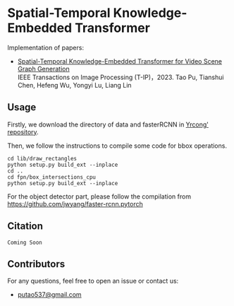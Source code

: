 # Spatial-Temporal Knowledge-Embedded Transformer 

Implementation of papers: 

- [Spatial-Temporal Knowledge-Embedded Transformer for Video Scene Graph Generation](https://arxiv.org/pdf/2309.13237.pdf)  
  IEEE Transactions on Image Processing (T-IP)，2023.
  Tao Pu, Tianshui Chen, Hefeng Wu, Yongyi Lu, Liang Lin

## Usage
Firstly, we download the directory of data and fasterRCNN in [Yrcong' repository](https://github.com/yrcong/STTran).

Then, we follow the instructions to compile some code for bbox operations.
```
cd lib/draw_rectangles
python setup.py build_ext --inplace
cd ..
cd fpn/box_intersections_cpu
python setup.py build_ext --inplace
```

For the object detector part, please follow the compilation from https://github.com/jwyang/faster-rcnn.pytorch


## Citation
```
Coming Soon
```
  
## Contributors
For any questions, feel free to open an issue or contact us:    

* putao537@gmail.com
